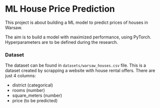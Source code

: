# ML House Price Prediction
This project is about building a ML model to predict prices of houses in Warsaw.

The aim is to build a model with maximized performance, using PyTorch. Hyperparameters are to be defined during the research.

### Dataset
The dataset can be found in `datasets/warsaw_houses.csv` file. This is a dataset created by scrapping a website with house rental offers. There are just 4 columns:

- district (categorical)
- rooms (number)
- square_meters (number)
- price (to be predicted)

